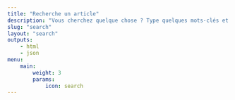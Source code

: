 ```yaml
---
title: "Recherche un article"
description: "Vous cherchez quelque chose ? Type quelques mots-clés et le tour est joué !"
slug: "search"
layout: "search"
outputs:
    - html
    - json
menu:
    main:
        weight: 3
        params: 
            icon: search
---
```

